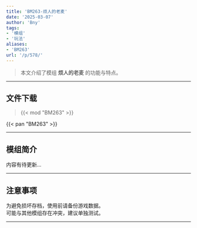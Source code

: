```yaml
---
title: 'BM263-烦人的老麦'
date: '2025-03-07'
author: 'Bny'
tags:
- '模组'
- '玩法'
aliases:
- 'BM263'
url: '/p/578/'
---
```


> 本文介绍了模组 **烦人的老麦** 的功能与特点。

---

## 文件下载  

> {{< mod "BM263" >}}  

{{< pan "BM263" >}}  

---

## 模组简介

>  
内容有待更新...  

---

## 注意事项

>  
为避免损坏存档，使用前请备份游戏数据。  
可能与其他模组存在冲突，建议单独测试。  

---

